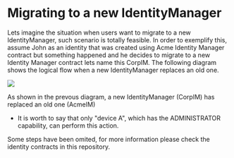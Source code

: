 # Migrating to a new IdentityManager

Lets imagine the situation when users want to migrate to a new IdentityManager, such scenario is totally feasible. In order to exemplify this, assume John as an identity that was created using Acme Identity Manager contract but something happened and he decides to migrate to a new Identity Manager contract lets name this CorpIM. The following diagram shows the logical flow when a new IdentityManager replaces an old one.

[![](https://mermaid.ink/img/eyJjb2RlIjoic2VxdWVuY2VEaWFncmFtXG5cdGF1dG9udW1iZXJcblx0Sm9obkRldmljZUEtPj5BY21lSU0vdXBncmFkZTogcmVnaXN0ZXI8YnIvPkNvcnBJTVxuXHRhbHQgaGFzIEpvaG5EZXZpY2VBIEFkbWluIENhcGFiaWxpdHk_XG5cdEFjbWVJTS91cGdyYWRlLT4-Sm9oblByb3h5L2FkZE93bmVyOiBhZGQgQ29ycElNXG5cdGFsdCBpcyBBY21lSU0gT3duZXIgb2YgSmhvbiBQcm94eT9cblx0XHRKb2huUHJveHkvYWRkT3duZXItPj5Kb2huUHJveHkvYWRkT3duZXI6IEFkZDxici8-IENvcnBJTTxici8-YXMgbmV3IG93bmVyXG5cdFx0Sm9oblByb3h5L2FkZE93bmVyLS0-PkFjbWVJTS91cGdyYWRlOiBjb250aW51ZVxuXHRcblx0XG5cdEFjbWVJTS91cGdyYWRlLT4-Sm9oblByb3h5L3Jlbm91bmNlOiByZW1vdmUgb2xkIEFjbWVJTVxuXHRhbHQgaXMgQWNtZUlNIE93bmVyIG9mIEpvaG5Qcm94eVx0XHRcblx0XHRKb2huUHJveHkvcmVub3VuY2UtPj5Kb2huUHJveHkvcmVub3VuY2U6IFJlbW92ZTxici8-IE9sZCBBY21lSU1cblx0XHRKb2huUHJveHkvcmVub3VuY2UtLT4-QWNtZUlNL3VwZ3JhZGU6IGNvbnRpbnVlXG5cdFxuXG5cdEFjbWVJTS91cGdyYWRlLT4-Q29ycElNL3JlZ2lzdGVySWRlbnRpdHk6IHJlZ2lzdGVyIGV4aXN0aW5nIHByb3h5IHRvIHRoZSBuZXcgQWNtZUlNXG5cdENvcnBJTS9yZWdpc3RlcklkZW50aXR5LT4-Q29ycElNL3JlZ2lzdGVySWRlbnRpdHk6IGNoZWNrIEpvaG5Qcm94eTxici8-IGlzIG5vdCByZWdpc3RlcmVkXG5cdENvcnBJTS9yZWdpc3RlcklkZW50aXR5LT4-Q29ycElNL3JlZ2lzdGVySWRlbnRpdHk6IHJlZ2lzdGVyIEpvaG5Qcm94eVxuXHRDb3JwSU0vcmVnaXN0ZXJJZGVudGl0eS0-PkNvcnBJTS9yZWdpc3RlcklkZW50aXR5OiB2ZXJpZnkgQ29ycElNPGJyLz4gb3ducyBKb2huUHJveHlcblx0Q29ycElNL3JlZ2lzdGVySWRlbnRpdHktPj5Db3JwSU0vcmVnaXN0ZXJJZGVudGl0eTogc2V0IEpvaG5EZXZpY2VBIHdpdGggYWxsPGJyLz4gY2FwYWJpbGl0aWVzXG5cdENvcnBJTS9yZWdpc3RlcklkZW50aXR5LS0-PkpvaG5EZXZpY2VBOiBJZGVudGl0eSByZWdpc3RlcmVkIChldmVudClcblx0Q29ycElNL3JlZ2lzdGVySWRlbnRpdHktLT4-QWNtZUlNL3VwZ3JhZGU6IG9rXG5cdEFjbWVJTS91cGdyYWRlLT4-QWNtZUlNL3VwZ3JhZGU6IHVucmVnaXN0ZXIgSm9oblByb3h5XG5cdEFjbWVJTS91cGdyYWRlLS0-PkpvaG5EZXZpY2VBOiBJZGVudGl0eSB1cGdyYWRlZCAoZXZlbnQpXG5cblx0ZWxzZSBvdGhlcndpc2Vcblx0XHRKb2huUHJveHkvcmVub3VuY2UtLT4-Sm9obkRldmljZUE6IFRocm93XG5cdGVuZFxuXG5cdGVsc2Ugb3RoZXJ3aXNlXG5cdFx0Sm9oblByb3h5L2FkZE93bmVyLS0-PkpvaG5EZXZpY2VBOiBUaHJvd1xuXHRlbmRcblxuXHRlbHNlIG90aGVyd2lzZVxuXHRcdEFjbWVJTS91cGdyYWRlLS0-PkpvaG5EZXZpY2VBOiBUaHJvd1xuXHRlbmQiLCJtZXJtYWlkIjp7InRoZW1lIjoiZGVmYXVsdCJ9LCJ1cGRhdGVFZGl0b3IiOmZhbHNlfQ)](https://mermaid-js.github.io/mermaid-live-editor/#/edit/eyJjb2RlIjoic2VxdWVuY2VEaWFncmFtXG5cdGF1dG9udW1iZXJcblx0Sm9obkRldmljZUEtPj5BY21lSU0vdXBncmFkZTogcmVnaXN0ZXI8YnIvPkNvcnBJTVxuXHRhbHQgaGFzIEpvaG5EZXZpY2VBIEFkbWluIENhcGFiaWxpdHk_XG5cdEFjbWVJTS91cGdyYWRlLT4-Sm9oblByb3h5L2FkZE93bmVyOiBhZGQgQ29ycElNXG5cdGFsdCBpcyBBY21lSU0gT3duZXIgb2YgSmhvbiBQcm94eT9cblx0XHRKb2huUHJveHkvYWRkT3duZXItPj5Kb2huUHJveHkvYWRkT3duZXI6IEFkZDxici8-IENvcnBJTTxici8-YXMgbmV3IG93bmVyXG5cdFx0Sm9oblByb3h5L2FkZE93bmVyLS0-PkFjbWVJTS91cGdyYWRlOiBjb250aW51ZVxuXHRcblx0XG5cdEFjbWVJTS91cGdyYWRlLT4-Sm9oblByb3h5L3Jlbm91bmNlOiByZW1vdmUgb2xkIEFjbWVJTVxuXHRhbHQgaXMgQWNtZUlNIE93bmVyIG9mIEpvaG5Qcm94eVx0XHRcblx0XHRKb2huUHJveHkvcmVub3VuY2UtPj5Kb2huUHJveHkvcmVub3VuY2U6IFJlbW92ZTxici8-IE9sZCBBY21lSU1cblx0XHRKb2huUHJveHkvcmVub3VuY2UtLT4-QWNtZUlNL3VwZ3JhZGU6IGNvbnRpbnVlXG5cdFxuXG5cdEFjbWVJTS91cGdyYWRlLT4-Q29ycElNL3JlZ2lzdGVySWRlbnRpdHk6IHJlZ2lzdGVyIGV4aXN0aW5nIHByb3h5IHRvIHRoZSBuZXcgQWNtZUlNXG5cdENvcnBJTS9yZWdpc3RlcklkZW50aXR5LT4-Q29ycElNL3JlZ2lzdGVySWRlbnRpdHk6IGNoZWNrIEpvaG5Qcm94eTxici8-IGlzIG5vdCByZWdpc3RlcmVkXG5cdENvcnBJTS9yZWdpc3RlcklkZW50aXR5LT4-Q29ycElNL3JlZ2lzdGVySWRlbnRpdHk6IHJlZ2lzdGVyIEpvaG5Qcm94eVxuXHRDb3JwSU0vcmVnaXN0ZXJJZGVudGl0eS0-PkNvcnBJTS9yZWdpc3RlcklkZW50aXR5OiB2ZXJpZnkgQ29ycElNPGJyLz4gb3ducyBKb2huUHJveHlcblx0Q29ycElNL3JlZ2lzdGVySWRlbnRpdHktPj5Db3JwSU0vcmVnaXN0ZXJJZGVudGl0eTogc2V0IEpvaG5EZXZpY2VBIHdpdGggYWxsPGJyLz4gY2FwYWJpbGl0aWVzXG5cdENvcnBJTS9yZWdpc3RlcklkZW50aXR5LS0-PkpvaG5EZXZpY2VBOiBJZGVudGl0eSByZWdpc3RlcmVkIChldmVudClcblx0Q29ycElNL3JlZ2lzdGVySWRlbnRpdHktLT4-QWNtZUlNL3VwZ3JhZGU6IG9rXG5cdEFjbWVJTS91cGdyYWRlLT4-QWNtZUlNL3VwZ3JhZGU6IHVucmVnaXN0ZXIgSm9oblByb3h5XG5cdEFjbWVJTS91cGdyYWRlLS0-PkpvaG5EZXZpY2VBOiBJZGVudGl0eSB1cGdyYWRlZCAoZXZlbnQpXG5cblx0ZWxzZSBvdGhlcndpc2Vcblx0XHRKb2huUHJveHkvcmVub3VuY2UtLT4-Sm9obkRldmljZUE6IFRocm93XG5cdGVuZFxuXG5cdGVsc2Ugb3RoZXJ3aXNlXG5cdFx0Sm9oblByb3h5L2FkZE93bmVyLS0-PkpvaG5EZXZpY2VBOiBUaHJvd1xuXHRlbmRcblxuXHRlbHNlIG90aGVyd2lzZVxuXHRcdEFjbWVJTS91cGdyYWRlLS0-PkpvaG5EZXZpY2VBOiBUaHJvd1xuXHRlbmQiLCJtZXJtYWlkIjp7InRoZW1lIjoiZGVmYXVsdCJ9LCJ1cGRhdGVFZGl0b3IiOmZhbHNlfQ)

As shown in the prevous diagram, a new IdentityManager (CorpIM) has replaced an old one (AcmeIM)

* It is worth to say that only "device A", which has the ADMINISTRATOR capability, can perform this action.

Some steps have been omited, for more information please check the identity contracts in this repository.
